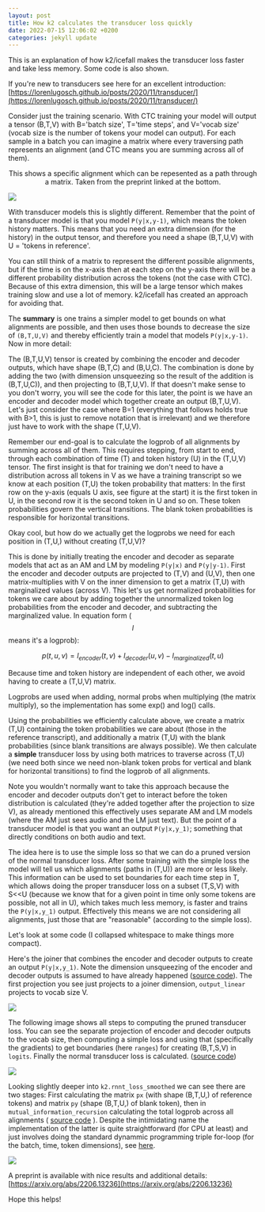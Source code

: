 ```yaml
---
layout: post
title: How k2 calculates the transducer loss quickly
date: 2022-07-15 12:06:02 +0200
categories: jekyll update
---
```


This is an explanation of how k2/icefall makes the transducer loss faster and take less memory. Some code is also shown.

If you're new to transducers see here for an excellent introduction: [https://lorenlugosch.github.io/posts/2020/11/transducer/](https://lorenlugosch.github.io/posts/2020/11/transducer/)

Consider just the training scenario.  With CTC training your model will output a tensor (B,T,V) with B='batch size', T='time steps', and V='vocab size' (vocab size is the number of tokens your model can output). For each sample in a batch you can imagine a matrix where every traversing path represents an alignment (and CTC means you are summing across all of them).

<p style="text-align: center;">This shows a specific alignment which can be repesented as a path through a matrix. Taken from the preprint linked at the bottom. </p>

<img src="{{site.url}}/images/k2_align.png" style="display: block; margin: auto;" />

With transducer models this is slightly different. Remember that the point of a transducer model is that you model `P(y|x,y-1)`, which means the token history matters. This means that you need an extra dimension (for the history) in the output tensor, and therefore you need a shape (B,T,U,V) with U = 'tokens in reference'.

You can still think of a matrix to represent the different possible alignments, but if the time is on the x-axis then at each step on the y-axis there will be a different probability distribution across the tokens (not the case with CTC). Because of this extra dimension, this will be a large tensor which makes training slow and use a lot of memory. k2/icefall has created an approach for avoiding that.

The **summary** is one trains a simpler model to get bounds on what alignments are possible, and then uses those bounds to decrease the size of `(B,T,U,V)` and thereby efficiently train a model that models `P(y|x,y-1)`. Now in more detail:

The (B,T,U,V) tensor is created by combining the encoder and decoder outputs, which have shape (B,T,C) and (B,U,C). The combination is done by adding the two (with dimension unsqueezing so the result of the addition is (B,T,U,C)), and then projecting to (B,T,U,V). If that doesn't make sense to you don't worry, you will see the code for this later, the point is we have an encoder and decoder model which together create an output (B,T,U,V). Let's just consider the case where B=1 (everything that follows holds true with B>1, this is just to remove notation that is irrelevant) and we therefore just have to work with the shape (T,U,V).

Remember our end-goal is to calculate the logprob of all alignments by summing across all of them. This requires stepping, from start to end, through each combination of time (T) and token history (U) in the (T,U,V) tensor. The first insight is that for training we don't need to have a distribution across all tokens in V as we have a training transcript so we know at each position (T,U) the token probability that matters: In the first row on the y-axis (equals U axis, see figure at the start) it is the first token in U, in the second row it is the second token in U and so on. These token probabilities govern the vertical transitions. The blank token probabilities is responsible for horizontal transitions.

Okay cool, but how do we actually get the logprobs we need for each position in (T,U,) without creating (T,U,V)?

This is done by initially treating the encoder and decoder as separate models that act as an AM and LM by modeling `P(y|x)` and `P(y|y-1)`. First the encoder and decoder outputs are projected to (T,V) and (U,V), then one matrix-multiplies with V on the inner dimension to get a matrix (T,U) with marginalized values (across V). This let's us get normalized probabilities for tokens we care about by adding together the unnormalized token log probabilities from the encoder and decoder, and subtracting the marginalized value. In equation form ($$l$$ means it's a logprob):

$$p(t,u,v)=l_{encoder}(t,v) + l_{decoder}(u,v) - l_{marginalized}(t,u)$$

Because time and token history are independent of each other, we avoid having to create a (T,U,V) matrix.

Logprobs are used when adding, normal probs when multiplying (the matrix multiply), so the implementation has some exp() and log() calls.

Using the probabilities we efficiently calculate above, we create a matrix (T,U) containing the token probabilities we care about (those in the reference transcript), and additionally a matrix (T,U) with the blank probabilities (since blank transitions are always possible). We then calculate a **simple** transducer loss by using both matrices to traverse across (T,U) (we need both since we need non-blank token probs for vertical and blank for horizontal transitions) to find the logprob of all alignments.

Note you wouldn't normally want to take this approach because the encoder and decoder outputs don't get to interact before the token distribution is calculated (they're added together after the projection to size V), as already mentioned this effectively uses separate AM and LM models (where the AM just sees audio and the LM just text). But the point of a transducer model is that you want an output `P(y|x,y_1)`; something that directly conditions on both audio and text.

The idea here is to use the simple loss so that we can do a pruned version of the normal transducer loss. After some training with the simple loss the model will tell us which alignments (paths in (T,U)) are more or less likely. This information can be used to set boundaries for each time step in T, which allows doing the proper transducer loss on a subset (T,S,V) with S<\<U (because we know that for a given point in time only some tokens are possible, not all in U), which takes much less memory, is faster and trains the `P(y|x,y_1)` output. Effectively this means we are not considering all alignments, just those that are "reasonable" (according to the simple loss).

Let's look at some code (I collapsed whitespace to make things more compact).

Here's the joiner that combines the encoder and decoder outputs to create an output `P(y|x,y_1)`. Note the dimension unsqueezing of the encoder and decoder outputs is assumed to have already happened ([source code](https://github.com/k2-fsa/icefall/blob/master/egs/librispeech/ASR/pruned_transducer_stateless2/joiner.py)). The first projection you see just projects to a joiner dimension, `output_linear` projects to vocab size V.

<img src="{{site.url}}/images/k2_joiner.png" style="display: block; margin: auto;" />

The following image shows all steps to computing the pruned transducer loss. You can see the separate projection of encoder and decoder outputs to the vocab size, then computing a simple loss and using that (specifically the gradients) to get boundaries (here `ranges`) for creating (B,T,S,V) in `logits`. Finally the normal transducer loss is calculated. ([source code](https://github.com/k2-fsa/icefall/blob/master/egs/librispeech/ASR/pruned_transducer_stateless2/model.py#L146))

<img src="{{site.url}}/images/k2_losshighlevel.png" style="display: block; margin: auto;" />

Looking slightly deeper into `k2.rnnt_loss_smoothed` we can see there are two stages: First calculating the matrix `px` (with shape (B,T,U,) of reference tokens) and matrix `py` (shape (B,T,U,) of blank token), then in `mutual_information_recursion` calculating the total logprob across all alignments ( [source code](https://github.com/k2-fsa/k2/blob/master/k2/python/k2/rnnt_loss.py#L1152) ). Despite the intimidating name the implementation of the latter is quite straightforward (for CPU at least) and just involves doing the standard dynammic programming triple for-loop (for the batch, time, token dimensions), see [here](https://github.com/k2-fsa/k2/blob/master/k2/python/csrc/torch/mutual_information_cpu.cu#L89).

<img src="{{site.url}}/images/k2_smoothloss.png" style="display: block; margin: auto;" />

A preprint is available with nice results and additional details: [https://arxiv.org/abs/2206.13236](https://arxiv.org/abs/2206.13236)

Hope this helps!

